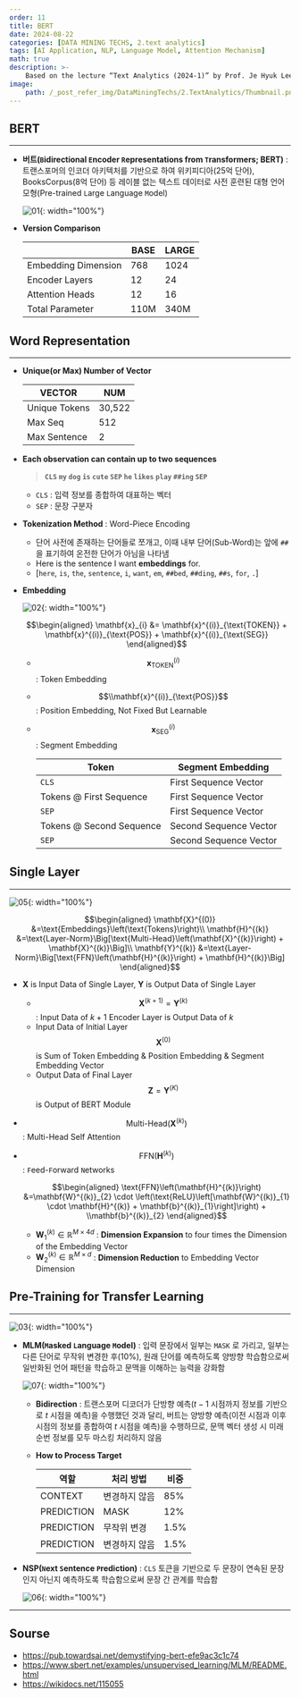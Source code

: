 ```yaml
---
order: 11
title: BERT
date: 2024-08-22
categories: [DATA MINING TECHS, 2.text analytics]
tags: [AI Application, NLP, Language Model, Attention Mechanism]
math: true
description: >-
    Based on the lecture “Text Analytics (2024-1)” by Prof. Je Hyuk Lee, Dept. of Data Science, The Grad. School, Kookmin Univ.
image:
    path: /_post_refer_img/DataMiningTechs/2.TextAnalytics/Thumbnail.png
---
```


## BERT
-----

- **버트(`B`idirectional `E`ncoder `R`epresentations from `T`ransformers; BERT)** : 트랜스포머의 인코더 아키텍처를 기반으로 하여 위키피디아(25억 단어), BooksCorpus(8억 단어) 등 레이블 없는 텍스트 데이터로 사전 훈련된 대형 언어 모형(Pre-trained `L`arge `L`anguage `M`odel)

    ![01](/_post_refer_img/DataMiningTechs/2.TextAnalytics/11-01.png){: width="100%"}

- **Version Comparison**

    | | BASE | LARGE |
    |---|---|---|
    | Embedding Dimension | 768	| 1024 |
    | Encoder Layers | 12 | 24 |
    | Attention Heads | 12 | 16 |
    | Total Parameter | 110M | 340M |

## Word Representation
-----

- **Unique(or Max) Number of Vector**

    | VECTOR | NUM |
    |---|---|
    | Unique Tokens | 30,522 |
    | Max Seq | 512 |
    | Max Sentence | 2 |

- **Each observation can contain up to two sequences**

    > **`CLS` `my` `dog` `is` `cute` `SEP` `he` `likes` `play` `##ing` `SEP`**

    - `CLS` : 입력 정보를 종합하여 대표하는 벡터
    - `SEP` : 문장 구분자

- **Tokenization Method** : Word-Piece Encoding
    - 단어 사전에 존재하는 단어들로 쪼개고, 이때 내부 단어(Sub-Word)는 앞에 `##` 을 표기하여 온전한 단어가 아님을 나타냄
    - Here is the sentence I want **embeddings** for.
    - [`here`, `is`, `the`, `sentence`, `i`, `want`, `em`, `##bed`, `##ding`, `##s`, `for`, `.`]

- **Embedding**

    ![02](/_post_refer_img/DataMiningTechs/2.TextAnalytics/11-02.jpg){: width="100%"}

    $$\begin{aligned}
    \mathbf{x}_{i}
    &= \mathbf{x}^{(i)}_{\text{TOKEN}} + \mathbf{x}^{(i)}_{\text{POS}} + \mathbf{x}^{(i)}_{\text{SEG}}
    \end{aligned}$$

    - $$\mathbf{x}^{(i)}_{\text{TOKEN}}$$ : Token Embedding

    - $$\\mathbf{x}^{(i)}_{\text{POS}}$$ : Position Embedding, Not Fixed But Learnable

    - $$\mathbf{x}^{(i)}_{\text{SEG}}$$ : Segment Embedding

        | Token | Segment Embedding |
        |---|---|
        | `CLS` | First Sequence Vector |
        | Tokens @ First Sequence | First Sequence Vector |
        | `SEP` | First Sequence Vector |
        | Tokens @ Second Sequence | Second Sequence Vector |
        | `SEP` | Second Sequence Vector |

## Single Layer
-----

![05](/_post_refer_img/DataMiningTechs/2.TextAnalytics/11-05.png){: width="100%"}

$$\begin{aligned}
\mathbf{X}^{(0)}
&=\text{Embeddings}\left(\text{Tokens}\right)\\
\mathbf{H}^{(k)}
&=\text{Layer-Norm}\Big[\text{Multi-Head}\left(\mathbf{X}^{(k)}\right) + \mathbf{X}^{(k)}\Big]\\
\mathbf{Y}^{(k)}
&=\text{Layer-Norm}\Big[\text{FFN}\left(\mathbf{H}^{(k)}\right) + \mathbf{H}^{(k)}\Big]
\end{aligned}$$

- $\mathbf{X}$ is Input Data of Single Layer, $\mathbf{Y}$ is Output Data of Single Layer
    - $$\mathbf{X}^{(k+1)}=\mathbf{Y}^{(k)}$$ : Input Data of $k+1$ Encoder Layer is Output Data of $k$
    - Input Data of Initial Layer $$\mathbf{X}^{(0)}$$ is Sum of Token Embedding & Position Embedding & Segment Embedding Vector
    - Output Data of Final Layer $$\mathbf{Z}=\mathbf{Y}^{(K)}$$ is Output of BERT Module

- $$\text{Multi-Head}\left(\mathbf{X}^{(k)}\right)$$ : Multi-Head Self Attention

- $$\text{FFN}\left(\mathbf{H}^{(k)}\right)$$ : `F`eed-`F`orward `N`etworks

    $$\begin{aligned}
    \text{FFN}\left(\mathbf{H}^{(k)}\right)
    &=\mathbf{W}^{(k)}_{2} \cdot \left(\text{ReLU}\left[\mathbf{W}^{(k)}_{1} \cdot \mathbf{H}^{(k)} + \mathbf{b}^{(k)}_{1}\right]\right) + \\mathbf{b}^{(k)}_{2}
    \end{aligned}$$

    - $\mathbf{W}^{(k)}_{1} \in \mathbb{R}^{M \times 4d}$ : **Dimension Expansion** to four times the Dimension of the Embedding Vector
    - $\mathbf{W}^{(k)}_{2} \in \mathbb{R}^{M \times d}$ : **Dimension Reduction** to Embedding Vector Dimension

## Pre-Training for Transfer Learning
-----

![03](/_post_refer_img/DataMiningTechs/2.TextAnalytics/11-03.jpg){: width="100%"}

- **MLM(`M`asked `L`anguage `M`odel)** : 입력 문장에서 일부는 `MASK` 로 가리고, 일부는 다른 단어로 무작위 변경한 후(10%), 원래 단어를 예측하도록 양방향 학습함으로써 일반화된 언어 패턴을 학습하고 문맥을 이해하는 능력을 강화함

    ![07](/_post_refer_img/DataMiningTechs/2.TextAnalytics/11-07.png){: width="100%"}

    - **Bidirection** : 트랜스포머 디코더가 단방향 예측($t-1$ 시점까지 정보를 기반으로 $t$ 시점을 예측)을 수행했던 것과 달리, 버트는 양방향 예측(이전 시점과 이후 시점의 정보를 종합하여 $t$ 시점을 예측)을 수행하므로, 문맥 벡터 생성 시 미래 순번 정보를 모두 마스킹 처리하지 않음

    - **How to Process Target**

        | 역할 | 처리 방법 | 비중 |
        |---|---|---|
        | CONTEXT | 변경하지 않음 | 85% |
        | PREDICTION | MASK | 12% |
        | PREDICTION |무작위 변경 | 1.5% |
        | PREDICTION | 변경하지 않음 | 1.5% |

- **NSP(`N`ext `S`entence `P`rediction)** : `CLS` 토큰을 기반으로 두 문장이 연속된 문장인지 아닌지 예측하도록 학습함으로써 문장 간 관계를 학습함

    ![06](/_post_refer_img/DataMiningTechs/2.TextAnalytics/11-06.jpg){: width="100%"}

-----

## Sourse

- https://pub.towardsai.net/demystifying-bert-efe9ac3c1c74
- https://www.sbert.net/examples/unsupervised_learning/MLM/README.html
- https://wikidocs.net/115055